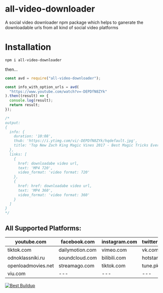 # all-video-downloader

A social video downloader npm package which helps to ganerate the downloadable urls from all kind of social video platforms

# Installation

```sh
npm i all-video-downloader
```

then...

```js
const avd = require("all-video-downloader");

const info_with_option_urls = avd(
  "https://www.youtube.com/watch?v=-DEPDfN8ZYk"
).then((result) => {
  console.log(result);
  return result;
});

/*
output:
{
  info: {
    duration: '10:08',
    thub: 'https://i.ytimg.com/vi/-DEPDfN8ZYk/hqdefault.jpg',
    title: 'Top New Zach King Magic Vines 2017 - Best Magic Tricks Ever'
  },
  links: [
    {
      href: downloadabe video url,
      text: 'MP4 720',
      video_format: 'video format: 720'
    },
    {
      href: href: downloadabe video url,
      text: 'MP4 360',
      video_format: 'video format: 360'
    }
  ]
}
*/
```

## All Supported Platforms:

| youtube.com        | facebook.com    | instagram.com | twitter.com |
| ------------------ | --------------- | ------------- | ----------- |
| tiktok.com         | dailymotion.com | vimeo.com     | vk.com      |
| odnoklassniki.ru   | soundcloud.com  | bilibili.com  | hotstar.com |
| openloadmovies.net | streamago.com   | tiktok.com    | tune.pk     |
| viu.com            | ---             | ---           | ---         |

[![Best Buildup](https://res.cloudinary.com/alasim/image/upload/v1638729338/hosting%20content/best_buldup.png)](https://www.bestbuildup.com/)
